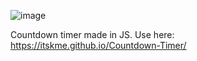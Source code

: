![image](https://github.com/user-attachments/assets/58de063b-77f5-446a-95f2-a7ad5892166e)

Countdown timer made in JS. Use here: https://itskme.github.io/Countdown-Timer/
